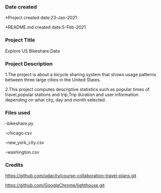 ### Date created
*Project created date:23-Jan-2021  

*README.md created date:5-Feb-2021

### Project Title
Explore US Bikeshare Data

### Project Description
1.The project is about a bicycle sharing system that shows usage patterns between three large cities in the United States.  

2.This project computes descriptive statistics such as popular times of travel,popular stations and trip,Trip duration and user information depending on what city, day and month selected.

### Files used
-bikeshare.py  

-chicago.csv   

-new_york_city.csv  
 
-washington.csv

### Credits
https://github.com/udacity/course-collaboration-travel-plans.git  

https://github.com/GoogleChrome/lighthouse.git


